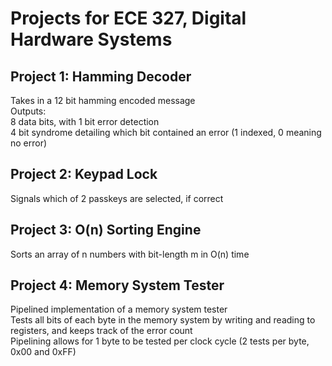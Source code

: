 # Projects for ECE 327, Digital Hardware Systems


## Project 1: Hamming Decoder
Takes in a 12 bit hamming encoded message  
Outputs:  
  8 data bits, with 1 bit error detection  
  4 bit syndrome detailing which bit contained an error (1 indexed, 0 meaning no error)  


## Project 2: Keypad Lock
Signals which of 2 passkeys are selected, if correct  

## Project 3: O(n) Sorting Engine
Sorts an array of n numbers with bit-length m in O(n) time  

## Project 4: Memory System Tester
Pipelined implementation of a memory system tester  
Tests all bits of each byte in the memory system by writing and reading to registers, and keeps track of the error count  
Pipelining allows for 1 byte to be tested per clock cycle (2 tests per byte, 0x00 and 0xFF)  
